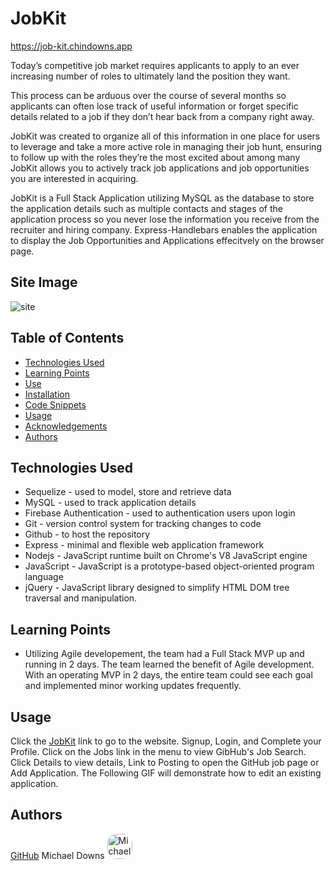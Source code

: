 # JobKit
https://job-kit.chindowns.app

Today’s competitive job market requires applicants to apply to an ever increasing number of roles to ultimately land the position they want.   

This process can be arduous over the course of several months so applicants can often lose track of useful information or forget specific details related to a job if they don’t hear back from a company right away.   

JobKit was created to organize all of this information in one place for users to leverage and take a more active role in managing their job hunt, ensuring to follow up with the roles they’re the most excited about among many
JobKit allows you to actively track job applications and job opportunities you are interested in acquiring.

JobKit is a Full Stack Application utilizing MySQL as the database to store the application details such as multiple contacts and stages of the application process so you never lose the information you receive from the recruiter and hiring company.  Express-Handlebars enables the application to display the Job Opportunities and Applications effecitvely on the browser page.

## Site Image
![site](public/assets/images/screenshots/applications-tracked.jpg)

## Table of Contents

- [Technologies Used](#Technologies-Used)
- [Learning Points](#Learning-Points)
- [Use](#Use)
- [Installation](#Installation)
- [Code Snippets](#Code-Snippets)
- [Usage](#Usage)
- [Acknowledgements](#Acknoledgements)
- [Authors](#Authors)

## Technologies Used
- Sequelize - used to model, store and retrieve data
- MySQL - used to track application details
- Firebase Authentication - used to authentication users upon login
- Git - version control system for tracking changes to code
- Github - to host the repository
- Express - minimal and flexible web application framework
- Nodejs - JavaScript runtime built on Chrome's V8 JavaScript engine
- JavaScript - JavaScript is a prototype-based object-oriented program language 
- jQuery - JavaScript library designed to simplify HTML DOM tree traversal and manipulation.

## Learning Points
- Utilizing Agile developement, the team had a Full Stack MVP up and running in 2 days.  The team learned the benefit of Agile development.  With an operating MVP in 2 days, the entire team could see each goal and implemented minor working updates frequently.

## Usage
Click the [JobKit](https://job-kit.chindowns.app) link to go to the website.
Signup, Login, and Complete your Profile.
Click on the Jobs link in the menu to view GibHub's Job Search. Click Details to view details, Link to Posting to open the GitHub job page or Add Application.
The Following GIF will demonstrate how to edit an existing application.


## Authors
[GitHub](https://github.com/chindowns) Michael Downs 
<img src="https://avatars3.githubusercontent.com/u/61262454?v=4" alt = "Michael's avatar" style = "width: 40px; border-radius: 15px;"/>

